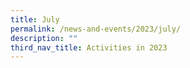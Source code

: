 ```yaml
---
title: July
permalink: /news-and-events/2023/july/
description: ""
third_nav_title: Activities in 2023
---
```

